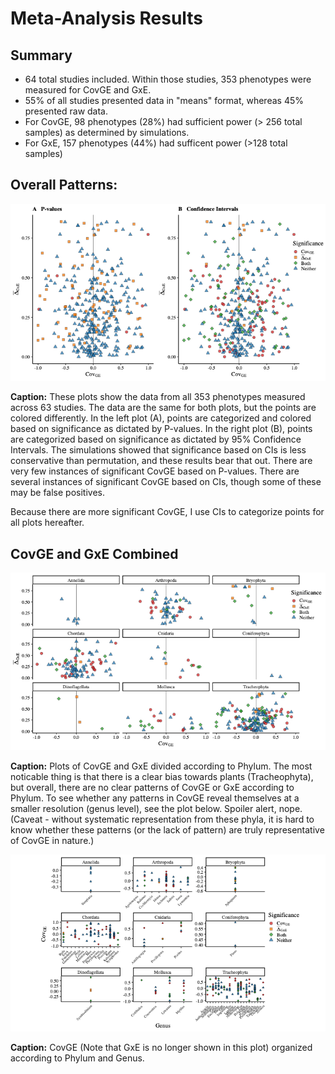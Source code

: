 # Meta-Analysis Results

## Summary 
* 64 total studies included. Within those studies, 353 phenotypes were measured for CovGE and GxE.
* 55% of all studies presented data in "means" format, whereas 45% presented raw data. 
* For CovGE, 98 phenotypes (28%) had sufficient power (> 256 total samples) as determined by simulations.
* For GxE, 157 phenotypes (44%) had sufficent power (>128 total samples) 


## Overall Patterns: 
![image](https://github.com/RCN-ECS/CnGV/blob/master/results/Metaanalysis.3.14/3.16.Pval_CI.png)

**Caption:** These plots show the data from all 353 phenotypes measured across 63 studies. The data are the same for both plots, but the points are colored differently. In the left plot (A), points are categorized and colored based on significance as dictated by P-values. In the right plot (B), points are categorized based on significance as dictated by 95% Confidence Intervals. The simulations showed that significance based on CIs is less conservative than permutation, and these results bear that out. There are very few instances of significant CovGE based on P-values. There are several instances of significant CovGE based on CIs, though some of these may be false positives. 

Because there are more significant CovGE, I use CIs to categorize points for all plots hereafter. 

## CovGE and GxE Combined
![image](https://github.com/RCN-ECS/CnGV/blob/master/results/Metaanalysis.3.14/3.16.Phylum_CovGE_Gxe.png)

**Caption:** Plots of CovGE and GxE divided according to Phylum. The most noticable thing is that there is a clear bias towards plants (Tracheophyta), but overall, there are no clear patterns of CovGE or GxE according to Phylum. To see whether any patterns in CovGE reveal themselves at a smaller resolution (genus level), see the plot below. Spoiler alert, nope. (Caveat - without systematic representation from these phyla, it is hard to know whether these patterns (or the lack of pattern) are truly representative of CovGE in nature.) 

![image](https://github.com/RCN-ECS/CnGV/blob/master/results/Metaanalysis.3.14/3.16.CovGE_Phylum.Genus.png)

**Caption:** CovGE (Note that GxE is no longer shown in this plot) organized according to Phylum and Genus. 
